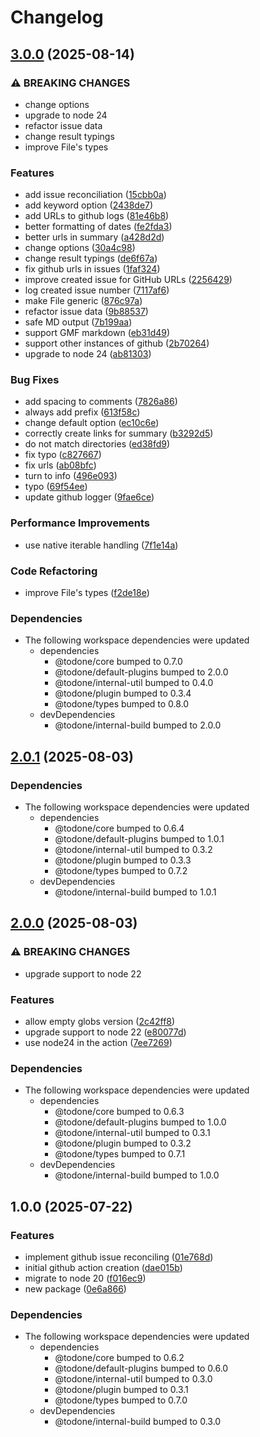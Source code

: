 # Changelog

## [3.0.0](https://github.com/cprecioso/todone/compare/github-action-v2.0.1...github-action-v3.0.0) (2025-08-14)


### ⚠ BREAKING CHANGES

* change options
* upgrade to node 24
* refactor issue data
* change result typings
* improve File's types

### Features

* add issue reconciliation ([15cbb0a](https://github.com/cprecioso/todone/commit/15cbb0ad83c5590b295936113d7947bbfe27ef56))
* add keyword option ([2438de7](https://github.com/cprecioso/todone/commit/2438de7da3066b15f4563cff472dd3c149d1a43e))
* add URLs to github logs ([81e46b8](https://github.com/cprecioso/todone/commit/81e46b88142ac4c51c406f0949354f20b4632b6b))
* better formatting of dates ([fe2fda3](https://github.com/cprecioso/todone/commit/fe2fda3bea2e05ad670fdd45f1e16ad4c34ba5c5))
* better urls in summary ([a428d2d](https://github.com/cprecioso/todone/commit/a428d2db463442aeeadc01b580ff38eab52c9154))
* change options ([30a4c98](https://github.com/cprecioso/todone/commit/30a4c9870067b1b52ff89382b788de66115665b5))
* change result typings ([de6f67a](https://github.com/cprecioso/todone/commit/de6f67a3c799e44297d9466cae28ad95ded5d383))
* fix github urls in issues ([1faf324](https://github.com/cprecioso/todone/commit/1faf32457f34f0104c83fa7b20c305f5ec0cca03))
* improve created issue for GitHub URLs ([2256429](https://github.com/cprecioso/todone/commit/2256429b02afc5cfe3df96fd8c5f2adbc6a9a6c3))
* log created issue number ([7117af6](https://github.com/cprecioso/todone/commit/7117af67dfbfa265b0d5b638e6b3ffc115f6a0c5))
* make File generic ([876c97a](https://github.com/cprecioso/todone/commit/876c97a7d2bc840564c9dafbda049eae169dd256))
* refactor issue data ([9b88537](https://github.com/cprecioso/todone/commit/9b88537c19a4cb0c0340e65d2f2efbae59e1b33d))
* safe MD output ([7b199aa](https://github.com/cprecioso/todone/commit/7b199aac67961660703d68fb02da448293843016))
* support GMF markdown ([eb31d49](https://github.com/cprecioso/todone/commit/eb31d49fbfcfae34650e035c2a6bd4894afb0c74))
* support other instances of github ([2b70264](https://github.com/cprecioso/todone/commit/2b70264744379f3f47f5c6a8a7d112c6b3e2e45b))
* upgrade to node 24 ([ab81303](https://github.com/cprecioso/todone/commit/ab81303ed712570b64d54394a0442395abf7b827))


### Bug Fixes

* add spacing to comments ([7826a86](https://github.com/cprecioso/todone/commit/7826a861c7b9d284d88251363bc69c689d490cd8))
* always add prefix ([613f58c](https://github.com/cprecioso/todone/commit/613f58caa3e337ca29388314710b5b0ad498fac7))
* change default option ([ec10c6e](https://github.com/cprecioso/todone/commit/ec10c6ee68a92908c37ffd757ed5f88f1f1940a6))
* correctly create links for summary ([b3292d5](https://github.com/cprecioso/todone/commit/b3292d52f1e67c6a78ad05bc4ccb89e1a2ffdb52))
* do not match directories ([ed38fd9](https://github.com/cprecioso/todone/commit/ed38fd9b1b9f661a7ae165dfb3365e442ca650e4))
* fix typo ([c827667](https://github.com/cprecioso/todone/commit/c827667ec71ca1c15d64dc237f0afe0c5e086728))
* fix urls ([ab08bfc](https://github.com/cprecioso/todone/commit/ab08bfc8a685f6953190a95b19e2c6692092ccf5))
* turn to info ([496e093](https://github.com/cprecioso/todone/commit/496e0930fbfd56e8fa62781fb6717f78acf33434))
* typo ([69f54ee](https://github.com/cprecioso/todone/commit/69f54ee74ae3ca146c931c7ad3da8787b8d79b77))
* update github logger ([9fae6ce](https://github.com/cprecioso/todone/commit/9fae6ce9d8925623ab5951cc1e0b8d312ab9cb15))


### Performance Improvements

* use native iterable handling ([7f1e14a](https://github.com/cprecioso/todone/commit/7f1e14acaf0b4ac70f08b7a4f6f872c087c6321b))


### Code Refactoring

* improve File's types ([f2de18e](https://github.com/cprecioso/todone/commit/f2de18e8193cafae271433a088cb681e19ef0072))


### Dependencies

* The following workspace dependencies were updated
  * dependencies
    * @todone/core bumped to 0.7.0
    * @todone/default-plugins bumped to 2.0.0
    * @todone/internal-util bumped to 0.4.0
    * @todone/plugin bumped to 0.3.4
    * @todone/types bumped to 0.8.0
  * devDependencies
    * @todone/internal-build bumped to 2.0.0

## [2.0.1](https://github.com/cprecioso/todone/compare/github-action-v2.0.0...github-action-v2.0.1) (2025-08-03)


### Dependencies

* The following workspace dependencies were updated
  * dependencies
    * @todone/core bumped to 0.6.4
    * @todone/default-plugins bumped to 1.0.1
    * @todone/internal-util bumped to 0.3.2
    * @todone/plugin bumped to 0.3.3
    * @todone/types bumped to 0.7.2
  * devDependencies
    * @todone/internal-build bumped to 1.0.1

## [2.0.0](https://github.com/cprecioso/todone/compare/github-action-v1.0.0...github-action-v2.0.0) (2025-08-03)


### ⚠ BREAKING CHANGES

* upgrade support to node 22

### Features

* allow empty globs version ([2c42ff8](https://github.com/cprecioso/todone/commit/2c42ff88e9e030d9d62be17607821e7d06993c8d))
* upgrade support to node 22 ([e80077d](https://github.com/cprecioso/todone/commit/e80077da736a61a535adaf37de3bab0bf13fdc0e))
* use node24 in the action ([7ee7269](https://github.com/cprecioso/todone/commit/7ee72693e05ef75dafef784088c530505c7f00b7))


### Dependencies

* The following workspace dependencies were updated
  * dependencies
    * @todone/core bumped to 0.6.3
    * @todone/default-plugins bumped to 1.0.0
    * @todone/internal-util bumped to 0.3.1
    * @todone/plugin bumped to 0.3.2
    * @todone/types bumped to 0.7.1
  * devDependencies
    * @todone/internal-build bumped to 1.0.0

## 1.0.0 (2025-07-22)


### Features

* implement github issue reconciling ([01e768d](https://github.com/cprecioso/todone/commit/01e768d2581813fa4e8f31c7df06ff360178e997))
* initial github action creation ([dae015b](https://github.com/cprecioso/todone/commit/dae015b51f0d8750e52c9201cd3009f2ba75a5fb))
* migrate to node 20 ([f016ec9](https://github.com/cprecioso/todone/commit/f016ec96a55e67a4b0b1625be7fed3dbd65f680c))
* new package ([0e6a866](https://github.com/cprecioso/todone/commit/0e6a866ed625866c9d9f4e895db02823981e2741))


### Dependencies

* The following workspace dependencies were updated
  * dependencies
    * @todone/core bumped to 0.6.2
    * @todone/default-plugins bumped to 0.6.0
    * @todone/internal-util bumped to 0.3.0
    * @todone/plugin bumped to 0.3.1
    * @todone/types bumped to 0.7.0
  * devDependencies
    * @todone/internal-build bumped to 0.3.0
